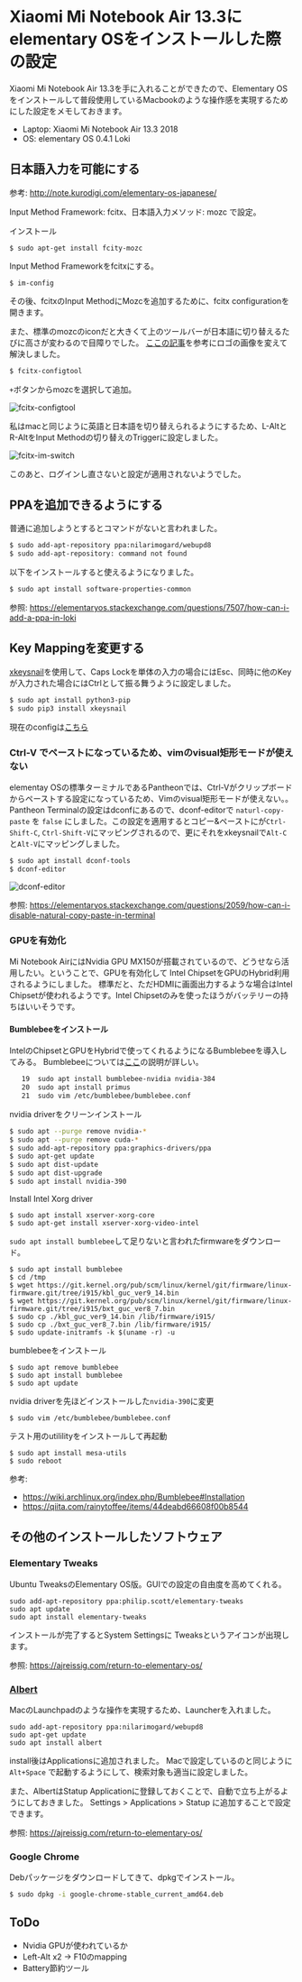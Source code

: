 # Xiaomi Mi Notebook Air 13.3にelementary OSをインストールした際の設定

Xiaomi Mi Notebook Air 13.3を手に入れることができたので、Elementary OSをインストールして普段使用しているMacbookのような操作感を実現するためにした設定をメモしておきます。

- Laptop: Xiaomi Mi Notebook Air 13.3 2018
- OS: elementary OS 0.4.1 Loki

## 日本語入力を可能にする


参考: http://note.kurodigi.com/elementary-os-japanese/

Input Method Framework: fcitx、日本語入力メソッド: mozc で設定。

インストール
```
$ sudo apt-get install fcity-mozc
```

Input Method Frameworkをfcitxにする。
```
$ im-config
```

その後、fcitxのInput MethodにMozcを追加するために、fcitx configurationを開きます。


また、標準のmozcのiconだと大きくて上のツールバーが日本語に切り替えるたびに高さが変わるので目障りでした。
[ここの記事](https://ivy-box.net/article/20150608.html)を参考にロゴの画像を変えて解決しました。


```sh
$ fcitx-configtool
```

`+`ボタンからmozcを選択して追加。

![fcitx-configtool](./img/fcitx-configtool.png)

私はmacと同じように英語と日本語を切り替えられるようにするため、L-AltとR-AltをInput Methodの切り替えのTriggerに設定しました。

![fcitx-im-switch](./img/im-switch.png)


このあと、ログインし直さないと設定が適用されないようでした。

## PPAを追加できるようにする

普通に追加しようとするとコマンドがないと言われました。

```sh
$ sudo add-apt-repository ppa:nilarimogard/webupd8
$ sudo add-apt-repository: command not found
```

以下をインストールすると使えるようになりました。

```sh
$ sudo apt install software-properties-common
```

参照: https://elementaryos.stackexchange.com/questions/7507/how-can-i-add-a-ppa-in-loki

## Key Mappingを変更する

[xkeysnail](https://github.com/mooz/xkeysnail)を使用して、Caps Lockを単体の入力の場合にはEsc、同時に他のKeyが入力された場合にはCtrlとして振る舞うように設定しました。

```sh
$ sudo apt install python3-pip
$ sudo pip3 install xkeysnail
```

現在のconfigは[こちら](https://github.com/ryom1m1/dotfiles/blob/master/xkeysnail/builtin_keyboard.py)

### Ctrl-V でペーストになっているため、vimのvisual矩形モードが使えない

elementay OSの標準ターミナルであるPantheonでは、Ctrl-Vがクリップボードからペーストする設定になっているため、Vimのvisual矩形モードが使えない。。
Pantheon Terminalの設定はdconfにあるので、dconf-editorで `naturl-copy-paste` を `false` にしました。この設定を適用するとコピー&ペーストにが`Ctrl-Shift-C`, `Ctrl-Shift-V`にマッピングされるので、更にそれをxkeysnailで`Alt-C`と`Alt-V`にマッピングしました。

```sh
$ sudo apt install dconf-tools
$ dconf-editor
```

![dconf-editor](./img/dconf-editor.png)


参照: https://elementaryos.stackexchange.com/questions/2059/how-can-i-disable-natural-copy-paste-in-terminal

### GPUを有効化
Mi Notebook AirにはNvidia GPU MX150が搭載されているので、どうせなら活用したい。ということで、GPUを有効化して Intel ChipsetをGPUのHybrid利用されるようにしました。
標準だと、ただHDMIに画面出力するような場合はIntel Chipsetが使われるようです。Intel Chipsetのみを使ったほうがバッテリーの持ちはいいそうです。

#### Bumblebeeをインストール
IntelのChipsetとGPUをHybridで使ってくれるようになるBumblebeeを導入してみる。
Bumblebeeについては[ここ](https://wiki.archlinux.jp/index.php/Bumblebee)の説明が詳しい。

```sh
   19  sudo apt install bumblebee-nvidia nvidia-384
   20  sudo apt install primus
   21  sudo vim /etc/bumblebee/bumblebee.conf 
```

nvidia driverをクリーンインストール
```sh
$ sudo apt --purge remove nvidia-*
$ sudo apt --purge remove cuda-*
$ sudo add-apt-repository ppa:graphics-drivers/ppa
$ sudo apt-get update
$ sudo apt dist-update
$ sudo apt dist-upgrade 
$ sudo apt install nvidia-390
```

Install Intel Xorg driver
```
$ sudo apt install xserver-xorg-core
$ sudo apt-get install xserver-xorg-video-intel
```

`sudo apt install bumblebee`して足りないと言われたfirmwareをダウンロード。
```
$ sudo apt install bumblebee
$ cd /tmp
$ wget https://git.kernel.org/pub/scm/linux/kernel/git/firmware/linux-firmware.git/tree/i915/kbl_guc_ver9_14.bin
$ wget https://git.kernel.org/pub/scm/linux/kernel/git/firmware/linux-firmware.git/tree/i915/bxt_guc_ver8_7.bin
$ sudo cp ./kbl_guc_ver9_14.bin /lib/firmware/i915/
$ sudo cp ./bxt_guc_ver8_7.bin /lib/firmware/i915/
$ sudo update-initramfs -k $(uname -r) -u
```

bumblebeeをインストール
```
$ sudo apt remove bumblebee 
$ sudo apt install bumblebee
$ sudo apt update
```

nvidia driverを先ほどインストールした`nvidia-390`に変更
```
$ sudo vim /etc/bumblebee/bumblebee.conf 
```

テスト用のutililityをインストールして再起動
```
$ sudo apt install mesa-utils
$ sudo reboot
```

参考:
- https://wiki.archlinux.org/index.php/Bumblebee#Installation
- https://qiita.com/rainytoffee/items/44deabd66608f00b8544

## その他のインストールしたソフトウェア

### Elementary Tweaks

Ubuntu TweaksのElementary OS版。GUIでの設定の自由度を高めてくれる。

```
sudo add-apt-repository ppa:philip.scott/elementary-tweaks
sudo apt update
sudo apt install elementary-tweaks
```

インストールが完了するとSystem Settingsに Tweaksというアイコンが出現します。

参照: https://ajreissig.com/return-to-elementary-os/

### [Albert](https://github.com/albertlauncher/albert)

MacのLaunchpadのような操作を実現するため、Launcherを入れました。

```
sudo add-apt-repository ppa:nilarimogard/webupd8
sudo apt-get update
sudo apt install albert
```

install後はApplicationsに追加されました。
Macで設定しているのと同じように `Alt+Space` で起動するようにして、検索対象も適当に設定しました。

また、AlbertはStatup Applicationに登録しておくことで、自動で立ち上がるようにしておきました。
Settings > Applications > Statup に追加することで設定できます。

参照: https://ajreissig.com/return-to-elementary-os/

### Google Chrome

Debパッケージをダウンロードしてきて、dpkgでインストール。

```sh
$ sudo dpkg -i google-chrome-stable_current_amd64.deb
```

## ToDo

- Nvidia GPUが使われているか
- Left-Alt x2 -> F10のmapping
- Battery節約ツール

